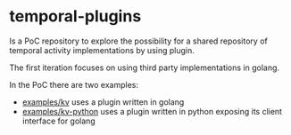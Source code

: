 # temporal-plugins

Is a PoC repository to explore the possibility for a shared repository
of temporal activity implementations by using plugin.

The first iteration focuses on using third party implementations in golang.

In the PoC there are two examples:
- [examples/kv](examples/kv/README.md) uses a plugin written in golang 
- [examples/kv-python](examples/kv-python/README.md) uses a plugin written in python exposing its client interface for golang
